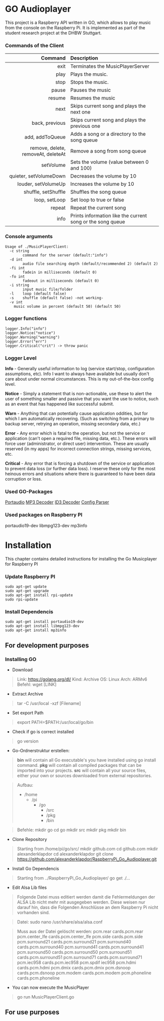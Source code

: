 # GO Audioplayer

This project is a Raspberry API written in GO, which allows to play music from the console on the Raspberry Pi. It is implemented as part of the student research project at the DHBW Stuttgart.


### Commands of the Client
| Command | Description |
| ---: | :--- |
| exit | Terminates the MusicPlayerServer|
| play | Plays the music. |
| stop | Stops the music. |
| pause | Pauses the music |
| resume | Resumes the music |
| next | Skips current song and plays the next one |
| back, previous | Skips current song and plays the previous one |
| add, addToQueue | Adds a song or a directory to the song queue |
| remove, delete, removeAt, deleteAt | Remove a song from song queue |
| setVolume | Sets the volume (value between 0 and 100) |
| quieter, setVolumeDown | Decreases the volume by 10 |
| louder, setVolumeUp | Increases the volume by 10 |
| shuffle, setShuffle | Shuffles the song queue |
| loop, setLoop | Set loop to true or false |
| repeat | Repeat the current song |
| info | Prints information like the current song or the song queue|

### Console arguments

```
Usage of ./MusicPlayerClient:
  -c string
        command for the server (default:"info")
  -d int
    	audio file searching depth (default/recommended 2) (default 2)
  -fi int
    	fadein in milliseconds (default 0)
  -fo int
    	fadeout in milliseconds (default 0)
  -i string
    	input music file/folder
  -l    loop (default false)
  -s	shuffle (default false) -not working-
  -v int
   	music volume in percent (default 50) (default 50)
```

### Logger functions
```
logger.Info("info")
logger.Notice("notice")
logger.Warning("warning")
logger.Error("err")
logger.Critical("crit") -> throw panic
```

### Logger Level
**Info** - Generally useful information to log (service start/stop, configuration assumptions, etc). Info I want to always have available but usually don't care about under normal circumstances. This is my out-of-the-box config level.

**Notice** - Simply a statement that is non-actionable, use these to alert the user of something smaller and passive that you want the use to notice, such as an event that has happened like successful submit.

**Warn** - Anything that can potentially cause application oddities, but for which I am automatically recovering. (Such as switching from a primary to backup server, retrying an operation, missing secondary data, etc.)

**Error** - Any error which is fatal to the operation, but not the service or application (can't open a required file, missing data, etc.). These errors will force user (administrator, or direct user) intervention. These are usually reserved (in my apps) for incorrect connection strings, missing services, etc.

**Critical** - Any error that is forcing a shutdown of the service or application to prevent data loss (or further data loss). I reserve these only for the most heinous errors and situations where there is guaranteed to have been data corruption or loss.

### Used GO-Packages

[Portaudio](https://github.com/gordonklaus/portaudio)
[MP3 Decoder](https://github.com/bobertlo/go-mpg123)
[ID3 Decoder](https://github.com/mikkyang/id3-go)
[Config Parser](https://github.com/tkanos/gonfig)

### Used packages on Raspberry PI
portaudio19-dev
libmpg123-dev
mp3info





# Installation
This chapter contains detailed instructions for installing the Go Musicplayer for Raspberry PI

### Update Raspberry PI
```
sudo apt-get update 
sudo apt-get upgrade 
sudo apt-get install rpi-update 
sudo rpi-update 
```

### Install Dependencis
```
sudo apt-get install portaudio19-dev
sudo apt-get install libmpg123-dev
sudo apt-get install mp3info 
```



## For development purposes

### Installing GO
* Download
>Link: https://golang.org/dl/ 
Kind: Archive 
OS: Linux 
Arch: ARMv6 
Befehl: wget [LINK] 
* Extract Archive
>tar -C /usr/local -xzf [Filename]
* Set export Path
>export PATH=$PATH:/usr/local/go/bin
* Check if go is correct installed
>go version
* Go-Ordnerstruktur erstellen: 
>**bin** will contain all Go executable's you have installed using go install command. 
**pkg** will contain all compiled packages that can be imported into your projects. 
**src** will contain all your source files, either your own or sources downloaded from external repositories. 


>Aufbau: 
>* /home 
>    * /pi 
>       * /go 
>           * /src 
>           * /pkg 
>           * /bin 

>Befehle: 
mkdir go 
cd go 
mkdir src 
mkdir pkg 
mkdir bin 

* Clone Repository
>Starting from /home/pi/go/src/ 
mkdir github.com 
cd github.com 
mkdir alexanderklapdor 
cd alexanderklapdor 
git clone https://github.com/alexanderklapdor/RaspberryPi_Go_Audioplayer.git 

* Install Go Dependencis
> Starting from ../RaspberryPi_Go_Audioplayer/
go get ./...

* Edit Alsa Lib files
>Folgende Datei muss editiert werden damit die Fehlermeldungen der ALSA Lib nicht mehr mit ausgegeben werden. Diese weisen nur darauf hin, dass die Folgenden Anschlüsse an dem Raspberry Pi nicht vorhanden sind. 

>Datei: sudo nano /usr/share/alsa/alsa.conf 

>Muss aus der Datei gelöscht werden: 
pcm.rear cards.pcm.rear 
pcm.center_lfe cards.pcm.center_lfe 
pcm.side cards.pcm.side 
pcm.surround21 cards.pcm.surround21 
pcm.surround40 cards.pcm.surround40 
pcm.surround41 cards.pcm.surround41 
pcm.surround50 cards.pcm.surround50 
pcm.surround51 cards.pcm.surround51 
pcm.surround71 cards.pcm.surround71 
pcm.iec958 cards.pcm.iec958 
pcm.spdif iec958 
pcm.hdmi cards.pcm.hdmi 
pcm.dmix cards.pcm.dmix 
pcm.dsnoop cards.pcm.dsnoop 
pcm.modem cards.pcm.modem 
pcm.phoneline cards.pcm.phoneline 

* You can now execute the MusicPlayer
> go run MusicPlayerClient.go


## For use purposes